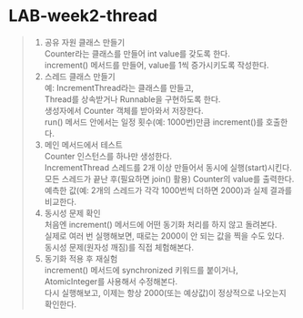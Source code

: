 # LAB-week2-thread
> 1. 공유 자원 클래스 만들기<br>
> Counter라는 클래스를 만들어 int value를 갖도록 한다.<br>
> increment() 메서드를 만들어, value를 1씩 증가시키도록 작성한다.<br>
> 2. 스레드 클래스 만들기<br>
> 예: IncrementThread라는 클래스를 만들고,<br>
> Thread를 상속받거나 Runnable을 구현하도록 한다.<br>
> 생성자에서 Counter 객체를 받아와서 저장한다.<br>
> run() 메서드 안에서는 일정 횟수(예: 1000번)만큼 increment()를 호출한다.<br>
> 3. 메인 메서드에서 테스트<br>
> Counter 인스턴스를 하나만 생성한다.<br>
> IncrementThread 스레드를 2개 이상 만들어서 동시에 실행(start)시킨다.<br>
> 모든 스레드가 끝난 후(필요하면 join() 활용) Counter의 value를 출력한다.<br>
> 예측한 값(예: 2개의 스레드가 각각 1000번씩 더하면 2000)과 실제 결과를 비교한다.<br>
> 4. 동시성 문제 확인<br>
> 처음엔 increment() 메서드에 어떤 동기화 처리를 하지 않고 돌려본다.<br>
> 실제로 여러 번 실행해보면, 때로는 2000이 안 되는 값을 찍을 수도 있다.<br>
> 동시성 문제(원자성 깨짐)를 직접 체험해본다.<br>
> 5. 동기화 적용 후 재실험<br>
> increment() 메서드에 synchronized 키워드를 붙이거나,<br>
> AtomicInteger를 사용해서 수정해본다.<br>
> 다시 실행해보고, 이제는 항상 2000(또는 예상값)이 정상적으로 나오는지 확인한다.<br>
